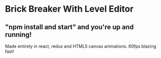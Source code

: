 # Brick Breaker With Level Editor

## "npm install and start" and you're up and running! 

Made entirely in react, redux and HTML5 canvas animations. 60fps blazing fast!
